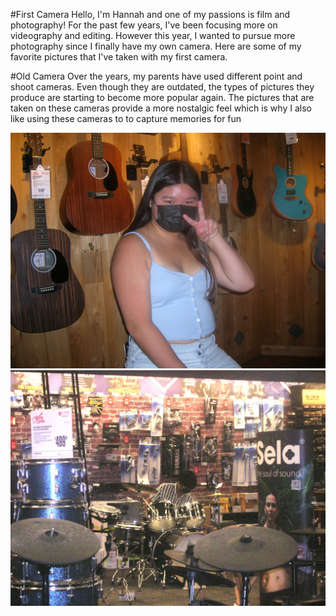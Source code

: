 #First Camera
Hello, I'm Hannah and one of my passions is film and photography! For the past few years, I've been focusing more on videography and editing. However this year, I wanted to pursue more photography since I finally have my own camera. Here are some of my favorite pictures that I've taken with my first camera. 


#Old Camera
Over the years, my parents have used different point and shoot cameras. Even though they are outdated, the types of pictures they produce are starting to become more popular again. The pictures that are taken on these cameras provide a more nostalgic feel which is why I also like using these cameras to to capture memories for fun  

![My friend Karla at Guitar Center](DSCN1441.JPG)
![My friend Lawrence playing the drums](DSCN1446.jpg)

